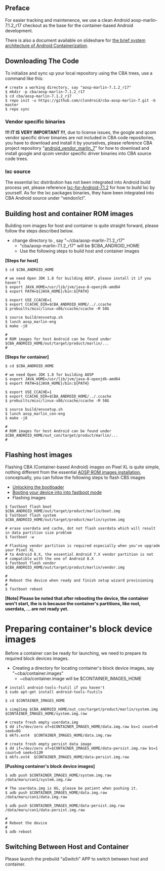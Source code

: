 ## Preface

For easier tracking and maintenence, we use a clean Android aosp-marlin-7.1.2_r17 checkout as the base for the container-based Android development.

There is also a document available on slideshare for [the brief system architecture of Android Containerization](https://www.slideshare.net/PowenCheng1/android-containerization-in-brief). 

## Downloading The Code

To initialize and sync up your local repository using the CBA trees, use a command like this:

```shell
# create a working directory, say "aosp-marlin-7.1.2_r17"
$ mkdir -p cba/aosp-marlin-7.1.2_r17
$ cd cba/aosp-marlin-7.1.2_r17
$ repo init -u https://github.com/clondroid/cba-aosp-marlin-7.git -b master
$ repo sync
```

### Vendor specific binaries

**!!! IT IS VERY IMPORTANT !!!**, due to license issues, the google and qcom vendor specific driver binaries are not included in CBA code repositories, you have to download and install it by yourselves, please reference CBA project repository "[android_vendor_marlin_7](https://github.com/clondroid/android_vendor_marlin_7)" for how to download and install google and qcom vendor specific driver binaries into CBA source code trees.

### lxc source

The essential lxc distribution has not been integrated into Android build process yet, please reference [lxc-for-Android-7.1.2](https://github.com/clondroid/lxc-for-Android-7.1.2) for how to build lxc by yourself.
As for the lxc packages binaries, they have been integrated into CBA Android source under “vendor/icl”. 

## Building host and container ROM images

Building rom images for host and container is quite straight forward, please follow the steps described below.

- change directory to , say "~/cba/aosp-marlin-7.1.2_r17"
  - "cba/aosp-marlin-7.1.2_r17" will be $CBA_ANDROID_HOME
  - Use the following steps to build host and container images

**[Steps for host]**
```shell
$ cd $CBA_ANDROID_HOME

# we need Open JDK 1.8 for building AOSP, please install it if you haven't
$ export JAVA_HOME=/usr/lib/jvm/java-8-openjdk-amd64
$ export PATH=${JAVA_HOME}/bin:${PATH}

$ export USE_CCACHE=1
$ export CCACHE_DIR=$CBA_ANDROID_HOME/../.ccache
$ prebuilts/misc/linux-x86/ccache/ccache -M 50G

$ source build/envsetup.sh
$ lunch aosp_marlin-eng
$ make -j8

#
# ROM images for host Android can be found under $CBA_ANDROID_HOME/out/target/product/marlin/...
#
```

**[Steps for container]**
```shell
$ cd $CBA_ANDROID_HOME

# we need Open JDK 1.8 for building AOSP
$ export JAVA_HOME=/usr/lib/jvm/java-8-openjdk-amd64
$ export PATH=${JAVA_HOME}/bin:${PATH}

$ export USE_CCACHE=1
$ export CCACHE_DIR=$CBA_ANDROID_HOME/../.ccache
$ prebuilts/misc/linux-x86/ccache/ccache -M 50G

$ source build/envsetup.sh
$ lunch aosp_marlin_con-eng
$ make -j8

#
# ROM images for host Android can be found under $CBA_ANDROID_HOME/out_con/target/product/marlin/...
#
```

## Flashing host images

Flashing CBA (Container-based Android) images on Pixel XL is quite simple, nothing different from the essential [AOSP ROM images installation](https://source.android.com/setup/running), conceptually, you can follow the following steps to flash CBS images

- [Unlocking the bootloader](https://source.android.com/setup/running#unlocking-the-bootloader)
- [Booting your device into into fastboot mode](https://source.android.com/setup/running#booting-into-fastboot-mode)
- Flashing images

```shell
$ fastboot flash boot $CBA_ANDROID_HOME/out/target/product/marlin/boot.img
$ fastboot flash system $CBA_ANDROID_HOME/out/target/product/marlin/system.img

# erase userdata and cache, dot not flash userdata which will result in data partition size problem
$ fastboot -w

# Flashing vendor partition is required especially when you've upgrade your Pixel XL
# to Android 8.X, the essential Android 7.X vendor partition is not
# compatible with the one of Android 8.X
$ fastboot flash vendor $CBA_ANDROID_HOME/out/target/product/marlin/vendor.img

#
# Reboot the device when ready and finish setup wizard provisioning 
#
$ fastboot reboot
```

**[Note] Please be noted that after rebooting the device, the container won't start, the is is because the container's partitions, like root, userdata, ... are not ready yet.**

# Preparing container's block device images

Before a container can be ready for launching, we need to prepare its required block devices images.

- Creating a directory for locating container's block device images, say "~cba/container.images"
  - ~cba/container.image will be $CONTAINER_IMAGES_HOME

```shell
# install android-tools-fsutil if you haven't
$ sudo apt-get install android-tools-fsutils

$ cd $CONTAINER_IMAGES_HOME

$ simg2img $CBA_ANDROID_HOME/out_con/target/product/marlin/system.img  $CONTAINER_IMAGES_HOME/system.img.raw

# create fresh empty userdata.img
$ dd if=/dev/zero of=$CONTAINER_IMAGES_HOME/data.img.raw bs=1 count=0 seek=8G
$ mkfs.ext4  $CONTAINER_IMAGES_HOME/data.img.raw

# create fresh empty persist data image
$ dd if=/dev/zero of=$CONTAINER_IMAGES_HOME/data-persist.img.raw bs=1 count=0 seek=512M
$ mkfs.ext4  $CONTAINER_IMAGES_HOME/data-persist.img.raw
```

**[Pushing container's block device images]**

```shell
$ adb push $CONTAINER_IMAGES_HOME/system.img.raw  /data/maru/con1/system.img.raw

# The userdata.img is 8G, please be patient when pushing it.
$ adb push $CONTAINER_IMAGES_HOME/data.img.raw  /data/maru/con1/data.img.raw

$ adb push $CONTAINER_IMAGES_HOME/data-persist.img.raw  /data/maru/con1/data-persist.img.raw

#
# Reboot the device
#
$ adb reboot
```

## Switching Between Host and Container

Please launch the prebuild "aSwitch" APP to switch between host and container.